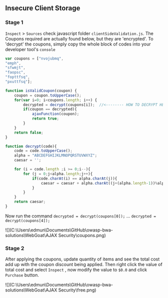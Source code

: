 ## Insecure Client Storage

### Stage 1

`Inspect` > `Sources` check javascript folder `clientSideValidation.js`. The Coupons required are actually found below, but they are 'encrypted'. To 'decrypt' the coupons, simply copy the whole block of codes into your developer tool's `console`

```javascript
var coupons = ["nvojubmq",
"emph",
"sfwmjt",
"faopsc",
"fopttfsq",
"pxuttfsq"];

function isValidCoupon(coupon) {
    coupon = coupon.toUpperCase();
    for(var i=0; i<coupons.length; i++) {
        decrypted = decrypt(coupons[i]);  //<-------- HOW TO DECRYPT HERE!!!
        if(coupon == decrypted){
            ajaxFunction(coupon);
            return true;
        }
    }
    return false;   
}

function decrypt(code){
    code = code.toUpperCase();
    alpha = "ABCDEFGHIJKLMNOPQRSTUVWXYZ";
    caesar = '';

    for (i = code.length ;i >= 0;i--){  
        for (j = 0;j<alpha.length;j++){     
            if(code.charAt(i) == alpha.charAt(j)){
                caesar = caesar + alpha.charAt((j+(alpha.length-1))%alpha.length);
            }       
        }
    }   
    return caesar;
}
```

Now run the command `decrypted = decrypt(coupons[0]);` ... `decrypted = decrypt(coupons[4]);`

![](C:\Users\edmun\Documents\GitHub\owasp-bwa-solutions\WebGoat\AJAX Security\coupons.png)

### Stage 2

After applying the coupons, update quantity of items and see the total cost add up with the coupon discount being applied. Then right click the value of total cost and select `Inspect` , now modify the value to `$0.0` and click `Purchase` button. 

![](C:\Users\edmun\Documents\GitHub\owasp-bwa-solutions\WebGoat\AJAX Security\free.png)


